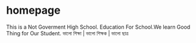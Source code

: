 # homepage
This is a Not Goverment High School.  Education For School.We learn Good Thing for Our Student.     ভালো শিক্ষা | ভালো শিক্ষক | ভালো ছাত্র
